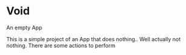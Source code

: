 # Void
An empty App

This is a simple project of an App that does nothing.. Well actually not nothing.
There are some actions to perform
